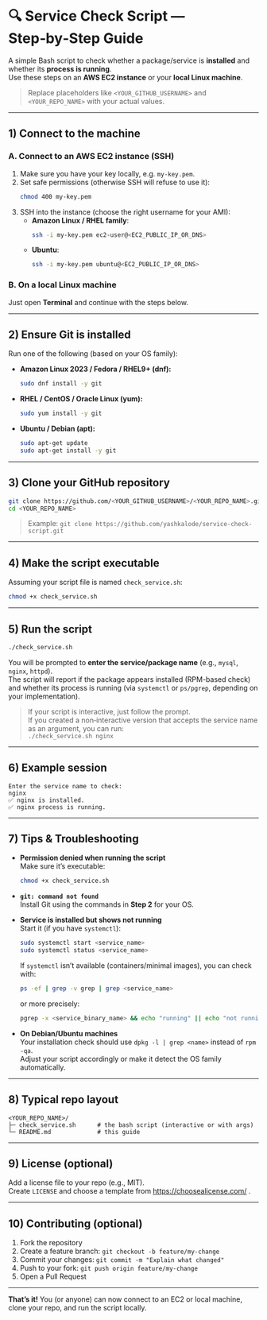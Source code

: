 # 🔍 Service Check Script — Step‑by‑Step Guide

A simple Bash script to check whether a package/service is **installed** and whether its **process is running**.  
Use these steps on an **AWS EC2 instance** or your **local Linux machine**.

> Replace placeholders like `<YOUR_GITHUB_USERNAME>` and `<YOUR_REPO_NAME>` with your actual values.

---

## 1) Connect to the machine

### A. Connect to an AWS EC2 instance (SSH)
1. Make sure you have your key locally, e.g. `my-key.pem`.
2. Set safe permissions (otherwise SSH will refuse to use it):
   ```bash
   chmod 400 my-key.pem
   ```
3. SSH into the instance (choose the right username for your AMI):
   - **Amazon Linux / RHEL family**:
     ```bash
     ssh -i my-key.pem ec2-user@<EC2_PUBLIC_IP_OR_DNS>
     ```
   - **Ubuntu**:
     ```bash
     ssh -i my-key.pem ubuntu@<EC2_PUBLIC_IP_OR_DNS>
     ```

### B. On a local Linux machine
Just open **Terminal** and continue with the steps below.

---

## 2) Ensure Git is installed

Run one of the following (based on your OS family):

- **Amazon Linux 2023 / Fedora / RHEL9+ (dnf):**
  ```bash
  sudo dnf install -y git
  ```

- **RHEL / CentOS / Oracle Linux (yum):**
  ```bash
  sudo yum install -y git
  ```

- **Ubuntu / Debian (apt):**
  ```bash
  sudo apt-get update
  sudo apt-get install -y git
  ```

---

## 3) Clone your GitHub repository

```bash
git clone https://github.com/<YOUR_GITHUB_USERNAME>/<YOUR_REPO_NAME>.git
cd <YOUR_REPO_NAME>
```

> Example: `git clone https://github.com/yashkalode/service-check-script.git`

---

## 4) Make the script executable

Assuming your script file is named `check_service.sh`:

```bash
chmod +x check_service.sh
```

---

## 5) Run the script

```bash
./check_service.sh
```

You will be prompted to **enter the service/package name** (e.g., `mysql`, `nginx`, `httpd`).  
The script will report if the package appears installed (RPM-based check) and whether its process is running (via `systemctl` or `ps/pgrep`, depending on your implementation).

> If your script is interactive, just follow the prompt.  
> If you created a non‑interactive version that accepts the service name as an argument, you can run:  
> `./check_service.sh nginx`

---

## 6) Example session

```
Enter the service name to check:
nginx
✅ nginx is installed.
✅ nginx process is running.
```

---

## 7) Tips & Troubleshooting

- **Permission denied when running the script**  
  Make sure it’s executable:
  ```bash
  chmod +x check_service.sh
  ```

- **`git: command not found`**  
  Install Git using the commands in **Step 2** for your OS.

- **Service is installed but shows not running**  
  Start it (if you have `systemctl`):
  ```bash
  sudo systemctl start <service_name>
  sudo systemctl status <service_name>
  ```
  If `systemctl` isn’t available (containers/minimal images), you can check with:
  ```bash
  ps -ef | grep -v grep | grep <service_name>
  ```
  or more precisely:
  ```bash
  pgrep -x <service_binary_name> && echo "running" || echo "not running"
  ```

- **On Debian/Ubuntu machines**  
  Your installation check should use `dpkg -l | grep <name>` instead of `rpm -qa`.  
  Adjust your script accordingly or make it detect the OS family automatically.

---

## 8) Typical repo layout

```
<YOUR_REPO_NAME>/
├─ check_service.sh      # the bash script (interactive or with args)
└─ README.md             # this guide
```

---

## 9) License (optional)

Add a license file to your repo (e.g., MIT).  
Create `LICENSE` and choose a template from https://choosealicense.com/ .

---

## 10) Contributing (optional)

1. Fork the repository
2. Create a feature branch: `git checkout -b feature/my-change`
3. Commit your changes: `git commit -m "Explain what changed"`
4. Push to your fork: `git push origin feature/my-change`
5. Open a Pull Request

---

**That’s it!** You (or anyone) can now connect to an EC2 or local machine, clone your repo, and run the script locally.
